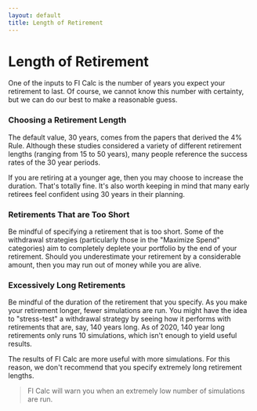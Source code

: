 ```yaml
---
layout: default
title: Length of Retirement
---
```


# Length of Retirement

One of the inputs to FI Calc is the number of years you expect your retirement
to last. Of course, we cannot know this number with certainty, but we can do our
best to make a reasonable guess.

### Choosing a Retirement Length

The default value, 30 years, comes from the papers that derived the 4% Rule.
Although these studies considered a variety of different retirement lengths
(ranging from 15 to 50 years), many people reference the success rates of the 30
year periods.

If you are retiring at a younger age, then you may choose to increase the
duration. That's totally fine. It's also worth keeping in mind that many early
retirees feel confident using 30 years in their planning.

### Retirements That are Too Short

Be mindful of specifying a retirement that is too short. Some of the withdrawal
strategies (particularly those in the "Maximize Spend" categories) aim to
completely deplete your portfolio by the end of your retirement. Should you
underestimate your retirement by a considerable amount, then you may run out of
money while you are alive.

### Excessively Long Retirements

Be mindful of the duration of the retirement that you specify. As you make your
retirement longer, fewer simulations are run. You might have the idea to
"stress-test" a withdrawal strategy by seeing how it performs with retirements
that are, say, 140 years long. As of 2020, 140 year long retirements only runs
10 simulations, which isn't enough to yield useful results.

The results of FI Calc are more useful with more simulations. For this reason,
we don't recommend that you specify extremely long retirement lengths.

> FI Calc will warn you when an extremely low number of simulations are run.
